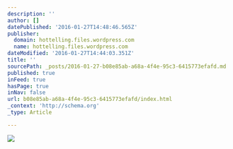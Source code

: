 ```yaml
---
description: ''
author: []
datePublished: '2016-01-27T14:48:46.565Z'
publisher:
  domain: hottelling.files.wordpress.com
  name: hottelling.files.wordpress.com
dateModified: '2016-01-27T14:44:03.351Z'
title: ''
sourcePath: _posts/2016-01-27-b08e85ab-a68a-4f4e-95c3-6415773efafd.md
published: true
inFeed: true
hasPage: true
inNav: false
url: b08e85ab-a68a-4f4e-95c3-6415773efafd/index.html
_context: 'http://schema.org'
_type: Article

---
```

![](https://hottelling.files.wordpress.com/2014/11/social-media-like.jpg)